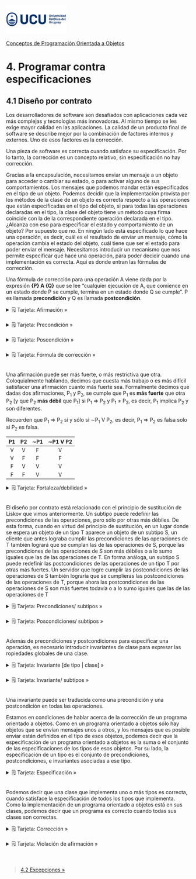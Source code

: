 ![UCU](../../Assets/logo-ucu.png)

[Conceptos de Programación Orientada a Objetos](../../)


# 4. Programar contra especificaciones

## 4.1 Diseño por contrato

Los desarrolladores de software son desafiados con aplicaciones cada vez más complejas y tecnologías más innovadoras. Al mismo tiempo se les exige mayor calidad en las aplicaciones. La calidad de un producto final de software se describe mejor por la combinación de factores internos y externos. Uno de esos factores es la corrección.

Una pieza de software es correcta cuando satisface su especificación. Por lo tanto, la corrección es un concepto relativo, sin especificación no hay corrección. 

Gracias a la encapsulación, necesitamos enviar un mensaje a un objeto para acceder o cambiar su estado, o para activar alguno de sus comportamientos. Los mensajes que podemos mandar están especificados en el tipo de un objeto. Podemos decidir que la implementación provista por los métodos de la clase de un objeto es correcta respecto a las operaciones que están especificadas en el tipo del objeto, si para todas las operaciones declaradas en el tipo, la clase del objeto tiene un método cuya firma coincide con la de la correspondiente operación declarada en el tipo. ¿Alcanza con eso para especificar el estado y comportamiento de un objeto? Por supuesto que no. En ningún lado está especificado lo que hace una operación, es decir, cuál es el resultado de enviar un mensaje, cómo la operación cambia el estado del objeto, cuál tiene que ser el estado para poder enviar el mensaje. Necesitamos introducir un mecanismo que nos permite especificar qué hace una operación, para poder decidir cuando una implementación es correcta. Aquí es donde entran las fórmulas de corrección.

Una fórmula de corrección para una operación A viene dada por la expresión **{P} A {Q}** que se lee “cualquier ejecución de A, que comience en un estado donde P se cumple, termina en un estado donde Q se cumple”. P es llamada **precondición** y Q es llamada **postcondición**.

<details>
<summary>🗒 Tarjeta: Afirmación »</summary>

| Afirmación |
| ---- |
| Una <b>afirmación</b> es un predicado que puede ser <b>verdadero</b> o <b>falso</b> y se usa par a describir las <b>propiedades semánticas</b> de los tipos. |

</details>
<br/>

<details>
<summary>🗒 Tarjeta: Precondición »</summary>

| Precondición |
| ---- |
| Una <b>precondición</b> es una <b>afirmación</b> asociada a una operación que debe ser satisfecha por la clase de los objetos que <b>usan</b> esa operación. |
| Es una obligación para el objeto que usa la operación y un derecho para el objeto que la implementa. |

</details>
<br/>

<details>
<summary>🗒 Tarjeta: Poscondición »</summary>

| Poscondición |
| ---- |
| Una poscondición es una afirmación asociada a una operación que debe ser satisfecha por la clase de los objetos que implementan esa operación |
| Es un derecho para el objeto que usa la operación y una obligación para el objeto que la implementa |

</details>
<br/>

<details>
<summary>🗒 Tarjeta: Fórmula de corrección »</summary>

| Fórmula de corrección |
| ---- |
| **{P} A {Q}** |
| Cualquier ejecución de una operación A que comience en un estado en el que sesatisface la precondición P terminará en un estado en el que se satisface la poscondici ón Q. |

</details>
<br/>

Una afirmación puede ser más fuerte, o más restrictiva que otra. Coloquialmente hablando, decimos que cuesta más trabajo o es más difícil satisfacer una afirmación cuanto más fuerte sea. Formalmente decimos que dadas dos afirmaciones, P<sub>1</sub> y P<sub>2</sub>, se cumple que P<sub>1</sub> es **más fuerte** que otra P<sub>2</sub> [y que P<sub>2</sub> **más débil** que P<sub>1</sub>] si P<sub>1</sub> => P<sub>2</sub> y P<sub>1</sub> ≠ P<sub>2</sub>, es decir, P<sub>1</sub> implica P<sub>2</sub> y son diferentes.

Recuerden que P<sub>1</sub> => P<sub>2</sub> si y sólo si ∼P<sub>1</sub> V P<sub>2</sub>, es decir, P<sub>1</sub> => P<sub>2</sub> es falsa solo si P<sub>2</sub> es falsa.

| P1 | P2 | ∼P1 | ∼P1 V P2 |
|:--:|:--:|:---:|:--------:|
|  V |  V |  F  |     V    |
|  V |  F |  F  |     F    |
|  F |  V |  V  |     V    |
|  F |  F |  V  |     V    |

<details>
<summary>🗒 Tarjeta: Fortaleza/debilidad »</summary>

| Fortaleza/debilidad |
| ---- |
| Se dice que una afirmación P<sub>1</sub> es <b>más fuerte</b> que otra P<sub>2</sub> (y que P<sub>2</sub> más débil que P<sub>1</sub>) si <b>P<sub>1</sub> => P<sub>2</sub> y P<sub>1</sub> ≠ P<sub>2</sub></b> |
| P<sub>1</sub> => P<sub>2</sub> si y sólo si ∼P<sub>1</sub> V P<sub>2</sub> |

</details>
<br/>

El diseño por contrato está relacionado con el principio de sustitución de Liskov que vimos anteriormente. Un subtipo puede redefinir las precondiciones de las operaciones, pero sólo por otras más débiles. De esta forma, cuando en virtud del principio de sustitución, en un lugar donde se espera un objeto de un tipo T aparece un objeto de un subtipo S, un cliente que antes lograba cumplir las precondiciones de las operaciones de T también logrará que se cumplan las de las operaciones de S, porque las precondiciones de las operaciones de S son más débiles o a lo sumo iguales que las de las operaciones de T. En forma análoga, un subtipo S puede redefinir las postcondiciones de las operaciones de un tipo T por otras más fuertes. Un servidor que logre cumplir las postcondiciones de las operaciones de S también lograría que se cumplieras las postcondiciones de las operaciones de T, porque ahora las postcondiciones de las operaciones de S son más fuertes todavía o a lo sumo iguales que las de las operaciones de T

<details>
<summary>🗒 Tarjeta: Precondiciones/ subtipos »</summary>

| Precondiciones/ subtipos |
| ---- |
| Una operación de un subtipo debe tener <b>precondiciones igual es o más débil</b> es que la de su super tipo. |

</details>
<br/>

<details>
<summary>🗒 Tarjeta: Poscondiciones/ subtipos »</summary>

| Poscondiciones/ subtipos |
| ---- |
| Una operación de un subtipo debe tener <b>poscondiciones iguales o más fuertes</b> que la de su super tipo. |

</details>
<br/>

Además de precondiciones y postcondiciones para especificar una operación, es necesario introducir invariantes de clase para expresar las  ropiedades globales de una clase.

<details>
<summary>🗒 Tarjeta: Invariante [de tipo | clase] »</summary>

| Invariante [de tipo/clase] |
| ---- |
| Una **invariante** es una **afirmación** asociada a un **tipo** que debe ser satisfecha por los objetos de ese tipo durante toda su existencia. |

</details>
<br/>

<details>
<summary>🗒 Tarjeta: Invariante/ subtipos »</summary>

| Invariante/ subtipos |
| ---- |
| La invariante de un subtipo es la conjunción de las invariante de sus supertipos. |

</details>
<br/>

Una invariante puede ser traducida como una precondición y una postcondición en todas las operaciones.

Estamos en condiciones de hablar acerca de la corrección de un programa orientado a objetos. Como en un programa orientado a objetos sólo hay objetos que se envían mensajes unos a otros, y los mensajes que es posible enviar están definidos en el tipo de esos objetos, podemos decir que la especificación de un programa orientado a objetos es la suma o el conjunto de las especificaciones de los tipos de esos objetos. Por su lado, la especificación de un tipo es el conjunto de precondiciones, postcondiciones, e invariantes asociadas a ese tipo.

<details>
<summary>🗒 Tarjeta: Especificación »</summary>

| Especificación |
| ---- |
| La <b>especificación</b> de un tipo es el conjunto de <b>precondiciones</b>, <b>poscondiciones</b> e <b>invariantes</b> asociadas a ese tipo. |

</details>
<br/>

Podemos decir que una clase que implementa uno o más tipos es correcta, cuando satisface la especificación de todos los tipos que implementa. Como la implementación de un programa orientado a objetos está en sus clases, podemos decir que un programa es correcto cuando todas sus clases son correctas.

<details>
<summary>🗒 Tarjeta: Corrección »</summary>

| Corrección |
| ---- |
| Una <b>clase</b> que implementa uno o más tipos es <b>correcta</b> cuando satisface la <b>especificación</b> de todos los tipos que implementa. |
| Un programa es correct o cuando todas sus clases son correctas. |

</details>
<br/>

<details>
<summary>🗒 Tarjeta: Violación de afirmación »</summary>

| Violación de afirmación |
| ---- |
| La <b>violación</b> de una afirmación es la situación a la que se llega en un programa <b>incorrecto</b> cuando <b>no se cumple</b> una precondición, poscondición o invariante. |
| Es producto de un error permanente en el código del programa. |

</details>
<br/>

<br/>

> [4.2 Excepciones »](./4_2_Excepciones.md)

<br/>
